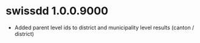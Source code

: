 # swissdd 1.0.0.9000

* Added parent level ids to district and municipality level results (canton / district)

